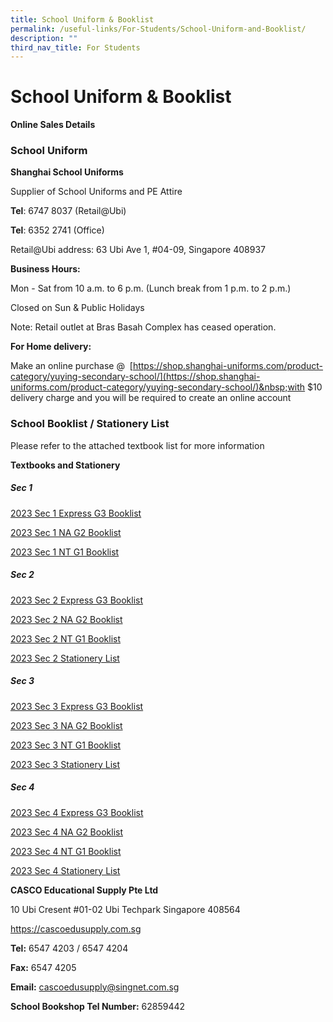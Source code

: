 ```yaml
---
title: School Uniform & Booklist
permalink: /useful-links/For-Students/School-Uniform-and-Booklist/
description: ""
third_nav_title: For Students
---
```

School Uniform &amp; Booklist
=========================
<b>Online Sales Details</b>


### School Uniform

<b>Shanghai School Uniforms</b>

Supplier of School Uniforms and PE Attire

<b>Tel</b>: 6747 8037 (Retail@Ubi)

<b>Tel</b>: 6352 2741 (Office)  
  

Retail@Ubi address: 63 Ubi Ave 1, #04-09, Singapore 408937

  

<b>Business Hours:</b>

Mon - Sat from 10 a.m. to 6 p.m. (Lunch break from 1 p.m. to 2 p.m.)

Closed on Sun &amp; Public Holidays

Note: Retail outlet at Bras Basah Complex has ceased operation.

  

<b>For Home delivery:</b>

Make an online purchase @&nbsp;&nbsp;[https://shop.shanghai-uniforms.com/product-category/yuying-secondary-school/](https://shop.shanghai-uniforms.com/product-category/yuying-secondary-school/)&nbsp;with $10 delivery charge and you will be required to create an online account


### School Booklist / Stationery List

Please refer to the attached textbook list for more information

<b>Textbooks and Stationery</b>

##### **Sec 1**

[2023 Sec 1 Express G3 Booklist](/files/Booklist/YYSS%20Sec%201%20EXP%20G3%20Booklist%202023.pdf)

[2023 Sec 1 NA G2 Booklist](/files/Booklist/YYSS%20Sec%201%20NA%20G2%20Booklist%202023.pdf)

[2023 Sec 1 NT G1 Booklist](/files/Booklist/YYSS%20Sec%201%20NT%20G1%20Booklist%202023.pdf)

##### **Sec 2**

[2023 Sec 2 Express G3 Booklist](/files/2023%20Sec%202%20Express%20G3%20Booklist.pdf)

[2023 Sec 2 NA G2 Booklist](/files/2023%20Sec%202%20NT%20G2%20Booklist.pdf)

[2023 Sec 2 NT G1 Booklist](/files/2023%20Sec%202%20NT%20G1%20Booklist%20copy.pdf)

[2023 Sec 2 Stationery List](/files/2023%20Sec%202%20Stationery%20List.pdf)

##### **Sec 3**

[2023 Sec 3 Express G3 Booklist](/files/2023%20Sec%203%20Express%20G3%20Booklist.pdf)

[2023 Sec 3 NA G2 Booklist](/files/2023%20Sec%203%20NA%20G2%20Booklist.pdf)

[2023 Sec 3 NT G1 Booklist](/files/2023%20Sec%203%20NT%20G1%20Booklist.pdf)

[2023 Sec 3 Stationery List  ](/files/2023%20Sec%203%20Stationery%20List.pdf)


##### **Sec 4**

[2023 Sec 4 Express G3 Booklist](/files/2023%20Sec%204%20Express%20G3%20Booklist.pdf)

[2023 Sec 4 NA G2 Booklist](/files/2023%20Sec%204%20NA%20G2%20Booklist.pdf)

[2023 Sec 4 NT G1 Booklist](/files/2023%20Sec%204%20NT%20G1%20Booklist.pdf)

[2023 Sec 4 Stationery List](/files/2023%20Sec%204%20Stationery%20List.pdf)



<b>CASCO Educational Supply Pte Ltd</b>

10 Ubi Cresent #01-02 Ubi Techpark Singapore 408564

https://cascoedusupply.com.sg

  

<b>Tel:</b>&nbsp;6547 4203 / 6547 4204&nbsp;&nbsp;

<b>Fax:</b>&nbsp;6547 4205

<b>Email:</b>&nbsp;cascoedusupply@singnet.com.sg

<b>School Bookshop Tel Number:</b>&nbsp;62859442
